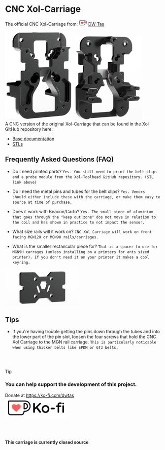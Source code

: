 # CNC Xol-Carriage
The official CNC Xol-Carriage from: [![ko-fi](docs/images/Ko-fi_smol.png)](https://ko-fi.com/O5O5OCC0K) [DW-Tas](https://github.com/DW-Tas)<br/>

<img src='docs/images/Xol-Carriage.2.png' width=220 />
<img src='docs/images/Xol-Carriage.5.png' width=220 />

<br/>
A CNC version of the original Xol-Carriage that can be found in the Xol GitHub repository here:<br/>

* <a href="https://github.com/Armchair-Heavy-Industries/Xol-Toolhead/blob/main/docs/xol_carriage_assembly.md">Base documentation</a>
* <a href="https://github.com/Armchair-Heavy-Industries/Xol-Toolhead/tree/main/STL/Xol-Carriage">STLs</a>

## Frequently Asked Questions (FAQ)
* Do I need printed parts? `Yes. You still need to print the belt clips and a probe module from the Xol-Toolhead GitHub repository. (STL link above)`
  
* Do I need the metal pins and tubes for the belt clips? `Yes. Venors should either include these with the carriage, or make them easy to source at time of purchase.`
 
* Does it work with Beacon/Carto? `Yes. The small piece of aluminium that goes through the "keep out zone" dos not move in relation to the coil and has shown in practice to not impact the sensor.`

* What size rails will it work on? `CNC Xol Carriage will work on front facing MGN12H or MGN9H rails/carriages.`

* What is the smaller rectancular piece for? `That is a spacer to use for MGN9H carrages (unless installing on a printers for ants sized printer). If you don't need it on your printer it makes a cool keyring.`

<img src='docs/images/Xol-Carriage.4.png' height=120 />

## Tips
* If you're having trouble getting the pins down through the tubes and into the lower part of the pin slot, loosen the four screws that hold the CNC Xol Carriage to the MGN rail carriage. `This is particularly noticable when using thicker belts like EPDM or GT3 belts.`

<br/><br/>

> [!TIP] 
> ### You can help support the development of this project.<br/>
> Donate at https://ko-fi.com/dwtas<br/>
[![ko-fi](docs/images/Ko-fi_TextLogo.png)](https://ko-fi.com/dwtas)

<br/><br/>

#### This carriage is currently closed source
